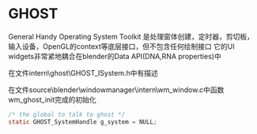 # GHOST

General Handy Operating System Toolkit
是处理窗体创建，定时器，剪切板，输入设备，OpenGL的context等底层接口，但不包含任何绘制接口
它的UI widgets非常紧地耦合在blender的Data API(DNA,RNA properties)中

在文件intern\ghost\GHOST_ISystem.h中有描述

在文件source\blender\windowmanager\intern\wm_window.c中函数wm_ghost_init完成的初始化
```c
/* the global to talk to ghost */
static GHOST_SystemHandle g_system = NULL;
```
